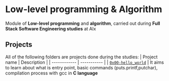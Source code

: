 # Low-level programming & Algorithm
Module of **Low-level programming** and **algorithm**, carried out during **Full Stack Software Engineering studies** at Alx


## Projects
All of the following folders are projects done during the studies:
| Project name | Description |
| ------------ | ----------- |
| [`0x00-hello_world`](https://github.com/Solcorpboss/alx-low_level_programming/tree/master/0x00-hello_world) | It aims to learn about what is entry point, basic commands (puts.printf,putchar), compilation process with gcc in **C language**
